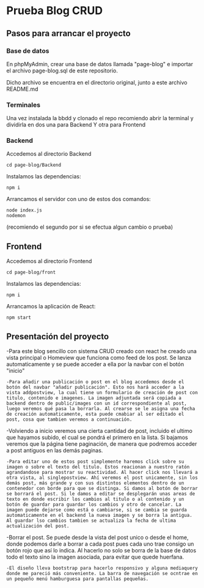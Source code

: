 # Prueba Blog CRUD

## Pasos para arrancar el proyecto
### Base de datos
En phpMyAdmin, crear una base de datos llamada "page-blog" e importar el archivo page-blog.sql de este repositorio.

Dicho archivo se encuentra en el directorio original, junto a este archivo README.md

### Terminales
 Una vez instalada la bbdd y clonado el repo recomiendo abrir la terminal y dividirla en dos una para Backend Y otra para Frontend
### Backend
Accedemos al directorio Backend

 ```
cd page-blog/Backend
```
Instalamos las dependencias:

```
npm i
```
Arrancamos el servidor con uno de estos dos comandos:
```
node index.js  
nodemon
```
(recomiendo el segundo por si se efectua algun cambio o prueba)

## Frontend
Accedemos al directorio Frontend

 ```
cd page-blog/front
```
Instalamos las dependencias:

```
npm i
```
Arrancamos la aplicación de React:
```
npm start
```

## Presentación del proyecto
-Para este blog sencillo con sistema CRUD creado con react he creado una vista principal o Homeview que funciona como feed de los post. Se lanza automaticamente y se puede acceder a ella por la navbar con el botón "inicio"
```
-Para añadir una publicación o post en el blog accedemos desde el botón del navbar "añadir publicación". Esto nos hará acceder a la vista addpostview, la cual tiene un formulario de creación de post con titulo, contenido e imagenes. La imagen adjuntada será copiada a backend dentro de public/images con un id correspondiente al post, luego veremos qué pasa la borrarla. Al crearse se le asigna una fecha de creación automaticamente, esta puede cmabiar al ser editado el post, cosa que tambien veremos a continuación.
```
-Volviendo a inicio veremos una cierta cantidad de post, incluido el ultimo que hayamos subido, el cual se pondrá el primero en la lista. Si bajamos veremos que la página tiene paginación, de manera que podremos acceder a post antiguos en las demás paginas.
```
-Para editar uno de estos post simplemente haremos click sobre su imagen o sobre el texto del titulo. Estos reacionan a nuestro ratón agrandandose para mostrar su reactividad. Al hacer click nos llevará a otra vista, al singlepostview. Ahí veremos el post unicamente, sin los demás post, más grande y con sus distintos elementos dentro de un contenedor con borde para que se distinga. Si damos al botón de borrar se borrará el post. Si le damos a editar se desplegarán unas areas de texto en donde escribir los cambios al titulo o al contenido y un botón de guardar para guardar los cambios y otro de cancelar. La imagen puede dejarse como está o cambiarse, si se cambia se guarda automaticamente en el backend la nueva imagen y se borra la antigua. Al guardar lso cambios tambien se actualiza la fecha de ultima actualización del post.
```
-Borrar el post. Se puede desde la vista del post unico o desde el home, donde podemos darle a borrar a cada post pues cada uno trae consigo un botón rojo que así lo indica. Al hacerlo no solo se borra de la base de datos todo el texto sino la imagen asociada, para evitar que quede huerfana.
```
-El diseño lleva bootstrap para hacerlo responsivo y alguna mediaquery donde me pareció más conveniente. La barra de navegación se ocntrae en un pequeño menú hamburguesa para pantallas pequeñas.